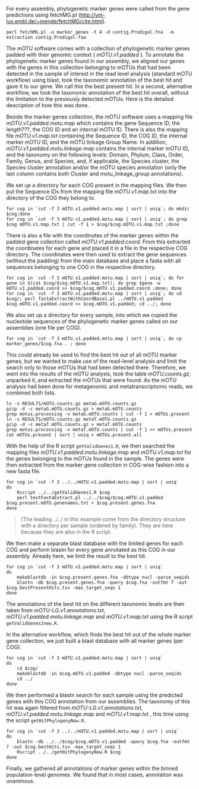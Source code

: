 For every assembly, phylogenetic marker genes were called from the gene predictions using fetchMG.pl (http://vm-lux.embl.de/~mende/fetchMG/cite.html).

```
perl fetchMG.pl -o marker_genes -t 4 -d contig.Prodigal.fna  -m extraction contig.Prodigal.faa
```
The mOTU software comes with a collection of phylogenetic marker genes padded with their genomic context ( _mOTU.v1.padded_ ). To annotate the phylogenetic marker genes found in our assembly, we aligned our genes with the genes in this collection belonging to mOTUs that had been detected in the sample of interest in the read level analysis (standard mOTU workflow) using blast, took the taxonomic annotation of the best hit and gave it to our gene. We call this the best present hit. In a second, alternative workflow, we took the taxonomic annotation of the best hit overall, without the limitation to the previously detected mOTUs. Here is the detailed description of how this was done.

Beside the marker genes collection, the mOTU software uses a mapping file _mOTU.v1.padded.motu.map_ which contains the gene Sequence ID, the length???, the COG ID and an internal mOTU ID. There is also the mapping file _mOTU.v1.map.txt_ containing the Sequence ID, the COG ID, the internal marker mOTU ID, and the mOTU linkage Group Name. In addition, _mOTU.v1.padded.motu.linkage.map_ contains the internal marker mOTU ID, and the taxonomy on the following levels: Domain, Phylum, Class, Order, Family, Genus, and Species, and, if applicable, the Species cluster, the Species cluster annotation and/or the mOTU species annotation (only the last column contains both Cluster and motu_linkage_group annotations).

We set up a directory for each COG present in the mapping files. We then put the Sequence IDs from the mapping file _mOTU.v1.map.txt_ into the directory of the COG they belong to.

```
for cog in `cut -f 3 mOTU.v1.padded.motu.map | sort | uniq`; do mkdir $cog;done
for cog in `cut -f 3 mOTU.v1.padded.motu.map | sort | uniq`; do grep $cog mOTU.v1.map.txt | cut -f 1 > $cog/$cog.mOTU.v1.map.txt ;done
```
There is also a file with the coordinates of the marker genes within the padded gene collection called _mOTU.v1.padded.coord_. From this extracted the coordinates for each gene and placed it in a file in the respective COG directory. The coordinates were then used to extract the gene sequences (without the padding) from the main database and place a fasta with all sequences belonging to one COG in the respective directory.

```
for cog in `cut -f 3 mOTU.v1.padded.motu.map | sort | uniq`; do for gene in $(cat $cog/$cog.mOTU.v1.map.txt); do grep $gene -w mOTU.v1.padded.coord >> $cog/$cog.mOTU.v1.padded.coord ;done; done
for cog in `cut -f 3 mOTU.v1.padded.motu.map | sort | uniq`; do cd $cog/; perl fastaExtractWithCoordBase1.pl ../mOTU.v1.padded $cog.mOTU.v1.padded.coord >> $cog.mOTU.v1.padded; cd ../; done
```

We also set up a directory for every sample, into which we copied the nucleotide sequences of the phylogenetic marker genes called on our assemblies (one file per COG).

```
for cog in `cut -f 3 mOTU.v1.padded.motu.map | sort | uniq`; do cp marker_genes/$cog.fna . ; done
```
This could already be used to find the best hit out of all mOTU marker genes, but we wanted to make use of the read-level analysis and limit the search only to those mOTUs that had been detected there. Therefore, we went into the results of the mOTU analysis, took the table _mOTU.counts.gz_, unpacked it, and extracted the mOTUs that were found. As the mOTU analysis had been done for metagenomic and metatranscriptomic reads, we combined both lists.

```
ln -s RESULTS/mOTU.counts.gz metaG.mOTU.counts.gz
gzip -d -c metaG.mOTU.counts.gz > metaG.mOTU.counts	
grep motus.processing -v metaG.mOTU.counts | cut -f 1 > mOTUs.present
ln -s RESULTS/mOTU.counts.gz metaT.mOTU.counts.gz
gzip -d -c metaT.mOTU.counts.gz > metaT.mOTU.counts
grep motus.processing -v metaT.mOTU.counts | cut -f 1 >> mOTUs.present
cat mOTUs.present | sort | uniq > mOTUs.present.all
```

With the help of the R script `getValidGenes1.R`, we then searched the mapping files _mOTU.v1.padded.motu.linkage.map_ and _mOTU.v1.map.txt_ for the genes belonging to the mOTUs found in the sample. The genes were then extracted from the marker gene collection in COG-wise fashion into a new fasta file.

```
for cog in `cut -f 3 ../../mOTU.v1.padded.motu.map | sort | uniq` 
do
	Rscript ../../getValidGenes1.R $cog
	perl testFastaExtract.pl ../../$cog/$cog.mOTU.v1.padded $cog.present.mOTU.genenames.txt > $cog.present.genes.fna
done
```
>(The leading ../../ in this example come from the directory structure with a directory per sample (ordered by family). They are here because they are also in the R script.

We then make a separate blast database with the limited genes for each COG and perform blastn for every gene annotated as this COG in our assembly. Already here, we limit the result to the best hit.

```
for cog in `cut -f 3 mOTU.v1.padded.motu.map | sort | uniq` 
do
	makeblastdb -in $cog.present.genes.fna -dbtype nucl -parse_seqids
	blastn -db $cog.present.genes.fna -query $cog.fna -outfmt 7 -out $cog.bestPresentHits.tsv -max_target_seqs 1
done
```
The annotations of the best hit on the different taxonomic levels are then taken from _mOTU-LG.v1.annotations.txt_, _mOTU.v1.padded.motu.linkage.map_ and _mOTU.v1.map.txt_ using the R script `getValidGenes2new.R`. 


In the alternative workflow, which finds the best hit out of the whole marker gene collection, we just built a blast database with all marker genes (per COG). 

```
for cog in `cut -f 3 mOTU.v1.padded.motu.map | sort | uniq`
do 
	cd $cog/
	makeblastdb -in $cog.mOTU.v1.padded -dbtype nucl -parse_seqids 
	cd ../
done
```
We then performed a blastn search for each sample using the predicted genes with this COG annotation from our assemblies. The taxonomy of this hit was again filtered from _mOTU-LG.v1.annotations.txt_, _mOTU.v1.padded.motu.linkage.map_ and _mOTU.v1.map.txt_ , this time using the script `getHitPhylogenyNew.R`.

```
for cog in `cut -f 3 ../../mOTU.v1.padded.motu.map | sort | uniq`
do
	blastn -db ../../$cog/$cog.mOTU.v1.padded -query $cog.fna -outfmt 7 -out $cog.bestHits.tsv -max_target_seqs 1
	Rscript ../../getHitPhylogenyNew.R $cog
done
```

Finally, we gathered all annotations of marker genes within the binned population-level genomes. We found that in most cases, annotation was unanimous.


